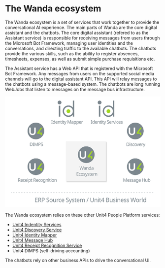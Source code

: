 
# The Wanda ecosystem

The Wanda ecosystem is a set of services that work together to provide the conversational AI experience. 
The main parts of Wanda are the core digital assistant and the chatbots. The core digital assistant (refered to as the Assistant service) is responsible for receiving messages from users through the Microsoft Bot Framework, managing user identities and the conversations, and directing traffic to the available chatbots.
The chatbots provide the various skills, such as the ability to register absences, timesheets, expenses, as well as submit simple purchase requisitions etc.

The Assistant service has a Web API that is registered with the Microsoft Bot Framework. Any messages from users on the supported social media channels will go to the digital assistant API.
This API will relay messages to the chatbots using a message-based system. The chatbots are long running WebJobs that listen to messages on the message bus infrastructure.

![Ecosystem](images/ecosystem.svg "Ecosystem")

The Wanda ecosystem relies on these other Unit4 People Platform services:

* [Unit4 Indentity Services](https://thehub.unit4.com/docs/identity-services/Latest/.%2Fdocs%2Findex.md)
* [Unit4 Discovery Service](https://thehub.unit4.com/docs/discovery-service/Latest/docs%2Findex.md)
* [Unit4 Identity Mapper](https://thehub.unit4.com/docs/identity-mapper/Latest/docs%2Findex.md)
* [Unit4 Message Hub](https://thehub.unit4.com/docs/message-hub/Latest/docs%2Findex.md)
* [Unit4 Receipt Recognition Service](https://thehub.unit4.com/docs/receipt-recognition/Latest/docs%2Findex.md)
* Unit4 DIMPS (self-driving accounting)

The chatbots rely on other business APIs to drive the conversational UI.
